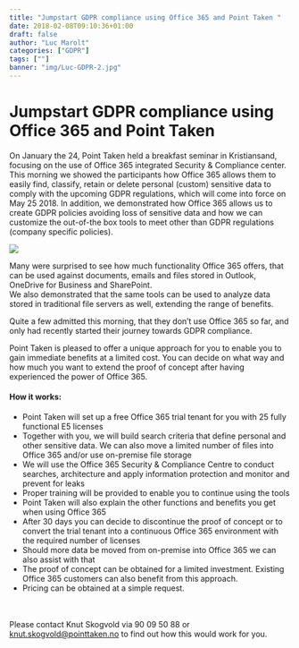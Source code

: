 ```yaml
---
title: "Jumpstart GDPR compliance using Office 365 and Point Taken "
date: 2018-02-08T09:10:36+01:00
draft: false
author: "Luc Marolt"
categories: ["GDPR"]
tags: [""]
banner: "img/Luc-GDPR-2.jpg"
---
```


# Jumpstart GDPR compliance using Office 365 and Point Taken 
 
On January the 24, Point Taken held a breakfast seminar in Kristiansand, focusing on the use of Office 365 integrated Security & Compliance center.  
This morning we showed the participants how Office 365 allows them to easily find, classify, retain or delete personal (custom) sensitive data to comply with the upcoming GDPR regulations, which will come into force on May 25 2018. 
In addition, we demonstrated how Office 365 allows us to create GDPR policies avoiding loss of sensitive data and how we can customize the out-of-the box tools to meet other than GDPR regulations (company specific policies). 
 
<img class="img-fluid mt-3 mb-3" src="/pointtaken/img/Luc-GDPR-2.jpg" /> 

Many were surprised to see how much functionality Office 365 offers, that can be used against documents, emails and files stored in Outlook, OneDrive for Business and SharePoint.  
We also demonstrated that the same tools can be used to analyze data stored in traditional file servers as well, extending the range of benefits.  
 
Quite a few admitted this morning, that they don’t use Office 365 so far, and only had recently started their journey towards GDPR compliance.  
 
Point Taken is pleased to offer a unique approach for you to enable you to gain immediate benefits at a limited cost. You can decide on what way and how much you want to extend the proof of concept after having experienced the power of Office 365.  

#### How it works:

* Point Taken will set up a free Office 365 trial tenant for you with 25 fully functional E5 licenses 
* Together with you, we will build search criteria that define personal and other sensitive data. We can also move a limited number of files into Office 365 and/or use on-premise file storage 
* We will use the Office 365 Security & Compliance Centre to conduct searches, architecture and apply information protection and monitor and prevent for leaks 
* Proper training will be provided to enable you to continue using the tools 
* Point Taken will also explain the other functions and benefits you get when using Office 365 
* After 30 days you can decide to discontinue the proof of concept or to convert the trial tenant into a continuous Office 365 environment with the required number of licenses 
* Should more data be moved from on-premise into Office 365 we can also assist with that 
* The proof of concept can be obtained for a limited investment. Existing Office 365 customers can also benefit from this approach.
* Pricing can be obtained at a simple request.
<br>
<br>
Please contact Knut Skogvold via 90 09 50 88 or <a href="mailto:ut.skogvold@pointtaken.no">knut.skogvold@pointtaken.no</a> to find out how this would work for you.
<br>
<br>